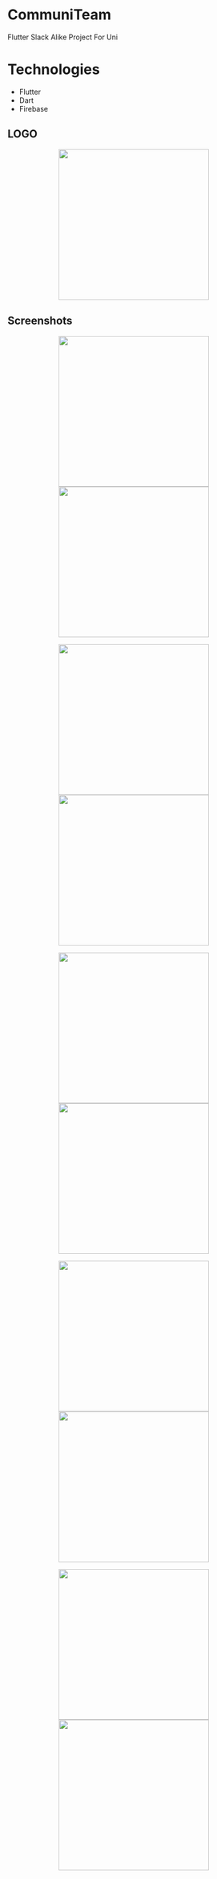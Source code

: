 # CommuniTeam
Flutter Slack Alike Project For Uni

# Technologies
* Flutter
* Dart
* Firebase

## LOGO
<p float="left" align="center">
<img src="https://github.com/MariemAbdi/CommuniTeam/assets/100727442/ba112143-0def-4b07-a530-b7956ed28552" width="300">
</p>

## Screenshots
<p float="left" align="center">
<img src="https://github.com/MariemAbdi/CommuniTeam/assets/100727442/1ab65f5b-8dcd-47d3-8769-422529e56dd0" width="300">
<img src="https://github.com/MariemAbdi/CommuniTeam/assets/100727442/2f9ea9ef-df27-4d20-8952-7c31fa8fa3e9" width="300">
</p>

<p float="left" align="center">
<img src="https://github.com/MariemAbdi/CommuniTeam/assets/100727442/87bd4d87-313f-41c0-96ab-4ff4f7dbf789" width="300">
<img src="https://github.com/MariemAbdi/CommuniTeam/assets/100727442/71a8fa76-9dc5-4aad-818e-39b1ef9e43b3" width="300">
</p>

<p float="left" align="center">
<img src="https://github.com/MariemAbdi/CommuniTeam/assets/100727442/9b275667-8866-4ea2-8c6d-cfd58505f32d" width="300">
<img src="https://github.com/MariemAbdi/CommuniTeam/assets/100727442/f3ec441d-62e2-4637-a695-fa6d4698d601" width="300">
</p>

<p float="left" align="center">
<img src="https://github.com/MariemAbdi/CommuniTeam/assets/100727442/92fdb872-ec6f-4713-bc3f-3d5ac6c313fb" width="300">
<img src="https://github.com/MariemAbdi/CommuniTeam/assets/100727442/4c2622db-bf90-4513-85e3-3269543ea940" width="300">
</p>

<p float="left" align="center">
<img src="https://github.com/MariemAbdi/CommuniTeam/assets/100727442/ac07e987-a3a8-44e8-bfc0-5c65f18e04cb" width="300">
<img src="https://github.com/MariemAbdi/CommuniTeam/assets/100727442/1f2b3bac-08b1-4305-8ce9-e21f484c6dc3" width="300">
</p>


